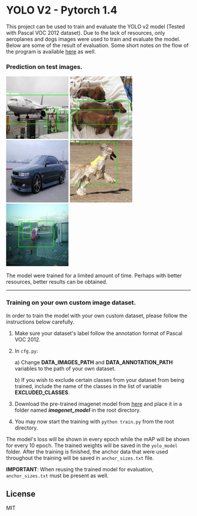 # YOLO V2 - Pytorch 1.4

This project can be used to train and evaluate the YOLO v2 model (Tested with Pascal VOC 2012 dataset). Due to the lack of resources, only aeroplanes and dogs images were used to train and evaluate the model. Below are some of the result of evaluation. Some short notes on the flow of the program is available [here](https://github.com/Ugenteraan/YOLOv2-PyTorch/blob/master/YOLO%20Notes.ipynb) as well.

### Prediction on test images.
<img src="output/1.jpg" width="170"/>  <img src="output/2.jpg" width="170"/>  <img src="output/3.jpg" width="170"/>  <img src="output/4.jpg" width="170"/>  <img src="output/0.jpg" width="170"/>

The model were trained for a limited amount of time. Perhaps with better resources, better results can be obtained.
___
### Training on your own custom image dataset.

In order to train the model with your own custom dataset, please follow the instructions below carefully.

1) Make sure your dataset's label follow the annotation format of Pascal VOC 2012.

2) In `cfg.py`:

    a) Change **DATA_IMAGES_PATH** and **DATA_ANNOTATION_PATH** variables to the path of your own dataset.
    
    b) If you wish to exclude certain classes from your dataset from being trained, include the name of the classes in      the list of variable **EXCLUDED_CLASSES**.
    
3) Download the pre-trained imagenet model from [here](https://drive.google.com/file/d/1pF_BaOFQOIbHPsjrsrZ6BmXZm49IPrrn/view?usp=sharing) and place it in a folder named **_imagenet_model_** in the root directory.

4) You may now start the training with `python train.py` from the root directory.

The model's loss will be shown in every epoch while the mAP will be shown for every 10 epoch. The trained weights will be saved in the `yolo_model` folder. After the training is finished, the anchor data that were used throughout the training will be saved in `anchor_sizes.txt` file. 

**IMPORTANT**: When reusing the trained model for evaluation, `anchor_sizes.txt` must be present as well. 



License
----

MIT

